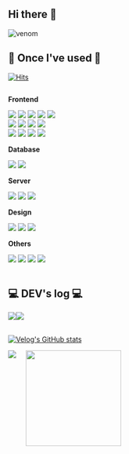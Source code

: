 ## Hi there 👋

<!--
**jomira0220/jomira0220** is a ✨ _special_ ✨ repository because its `README.md` (this file) appears on your GitHub profile.

Here are some ideas to get you started:

- 🔭 I’m currently working on ...
- 🌱 I’m currently learning ...
- 👯 I’m looking to collaborate on ...
- 🤔 I’m looking for help with ...
- 💬 Ask me about ...
- 📫 How to reach me: ...
- 😄 Pronouns: ...
- ⚡ Fun fact: ...
-->
![venom](https://capsule-render.vercel.app/api?type=venom&height=200&text=Welcome%20to%20MIRA%20github👋&fontSize=65&color=0:8871e5,100:b678c4&stroke=b678c4)

## 🔨 Once I've used 🔨
[![Hits](https://hits.seeyoufarm.com/api/count/incr/badge.svg?url=https%3A%2F%2Fgithub.com%2Fjomira0220%2Fhit-counter&count_bg=%23951BDD&title_bg=%23555555&icon=&icon_color=%23E7E7E7&title=Github+Hits&edge_flat=false)](https://hits.seeyoufarm.com)
<div style="display:flex; flex-direction:column; align-items:flex-start;">
   <!-- Frontend -->
    <p><strong>Frontend</strong></p>
    <div>
        <img src="https://img.shields.io/badge/html5-E34F26?style=for-the-badge&logo=html5&logoColor=white"> 
        <img src="https://img.shields.io/badge/css-1572B6?style=for-the-badge&logo=css3&logoColor=white"> 
        <img src="https://img.shields.io/badge/react-61DAFB?style=for-the-badge&logo=react&logoColor=black"> 
        <img src="https://img.shields.io/badge/React Native-61DAFB?style=for-the-badge&logo=React&logoColor=black"/>
        <img src="https://img.shields.io/badge/Next.js-000000?style=for-the-badge&logo=Next.js&logoColor=white"/>
      <br/>
        <img src="https://img.shields.io/badge/javascript-F7DF1E?style=for-the-badge&logo=javascript&logoColor=black"> 
        <img src="https://img.shields.io/badge/Typescript-3178C6?style=for-the-badge&logo=Typescript&logoColor=white"/>
        <img src="https://img.shields.io/badge/jQuery-0769AD?style=for-the-badge&logo=jQuery&logoColor=white"/>
        <img src="https://img.shields.io/badge/Expo-000000?style=for-the-badge&logo=Expo&logoColor=white"/>
      <br/>
      <img src="https://img.shields.io/badge/styled components-DB7093?style=for-the-badge&logo=styled-components&logoColor=white"/>
      <img src="https://img.shields.io/badge/bootstrap-7952B3?style=for-the-badge&logo=bootstrap&logoColor=white">
      <img src="https://img.shields.io/badge/antdesign-0170FE?style=for-the-badge&logo=antdesign&logoColor=white">
      <img src="https://img.shields.io/badge/Tailwind CSS-06B6D4?style=for-the-badge&logo=Tailwind CSS&logoColor=white"/>
    </div>
    <!-- Database -->
    <p><strong>Database</strong></p>
    <div>
        <img src="https://img.shields.io/badge/mysql-4479A1?style=for-the-badge&logo=mysql&logoColor=white"> 
        <img src="https://img.shields.io/badge/firebase-FFCA28?style=for-the-badge&logo=firebase&logoColor=white">
    </div>
    <!-- Server -->
    <p><strong>Server</strong></p>
    <div>
        <img src="https://img.shields.io/badge/linux-FCC624?style=for-the-badge&logo=linux&logoColor=black"> 
        <img src="https://img.shields.io/badge/Amazon AWS-232F3E?style=for-the-badge&logo=amazon aws&logoColor=white"> 
        <img src="https://img.shields.io/badge/GraphQL-E10098?style=for-the-badge&logo=GraphQL&logoColor=white"/>
    </div>
    <!-- Design -->
    <p><strong>Design</strong></p>
    <div>
      <img src="https://img.shields.io/badge/Figma-F24E1E?style=for-the-badge&logo=Figma&logoColor=white"/>
    <img src="https://img.shields.io/badge/Adobe Photoshop-31A8FF?style=for-the-badge&logo=Adobe Photoshop&logoColor=white"/>
<img src="https://img.shields.io/badge/Adobe Illustrator-FF9A00?style=for-the-badge&logo=Adobe Illustrator&logoColor=white"/>
    </div>
    <!-- Others -->
    <p><strong>Others</strong></p>
    <div>
        <img src="https://img.shields.io/badge/X Code-147EFB?style=for-the-badge&logo=android studio&logoColor=white">
        <img src="https://img.shields.io/badge/Android Studio-3DDC84?style=for-the-badge&logo=android studio&logoColor=white">
        <img src="https://img.shields.io/badge/python-3776AB?style=for-the-badge&logo=python&logoColor=white"> 
      <img src="https://img.shields.io/badge/Docker-2496ED?style=for-the-badge&logo=Docker&logoColor=white"/>
</div><br>
</div>


## 💻 DEV's log 💻
<div style="display:flex; flex-direction:row;">
    <a href="https://velog.io/@whalfk220"><img src="https://img.shields.io/badge/Velog-20c997?style=for-the-badge&logo=Vimeo&logoColor=white"></a>
    <a href="https://whalfk220.tistory.com/"><img src="https://img.shields.io/badge/Tistory-000000?style=for-the-badge&logo=Tistory&logoColor=white"></a>
</div><br/>

[![Velog's GitHub stats](https://velog-readme-stats.vercel.app/api?name=whalfk220)](https://github.com/whalfk220/velog-readme-stats)
<br>
<div style="display:flex; gap:20px;">
  <img align="top" src="https://github-readme-stats.vercel.app/api?username=anuraghazra&show_icons=true&theme=dracula" />
<img align="top" style="height:195px" src="https://github-readme-stats.vercel.app/api/top-langs/?username=jomira0220&layout=compact&theme=dracula&hide_border=true" /> 
</div>
